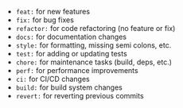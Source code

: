 - `feat:` for new features
- `fix:` for bug fixes
- `refactor:` for code refactoring (no feature or fix)
- `docs:` for documentation changes
- `style:` for formatting, missing semi colons, etc.
- `test:` for adding or updating tests
- `chore:` for maintenance tasks (build, deps, etc.)
- `perf:` for performance improvements
- `ci:` for CI/CD changes
- `build:` for build system changes
- `revert:` for reverting previous commits